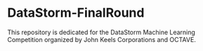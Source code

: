 # DataStorm-FinalRound
This repository is dedicated for the DataStorm Machine Learning Competition organized by John Keels Corporations and OCTAVE.
